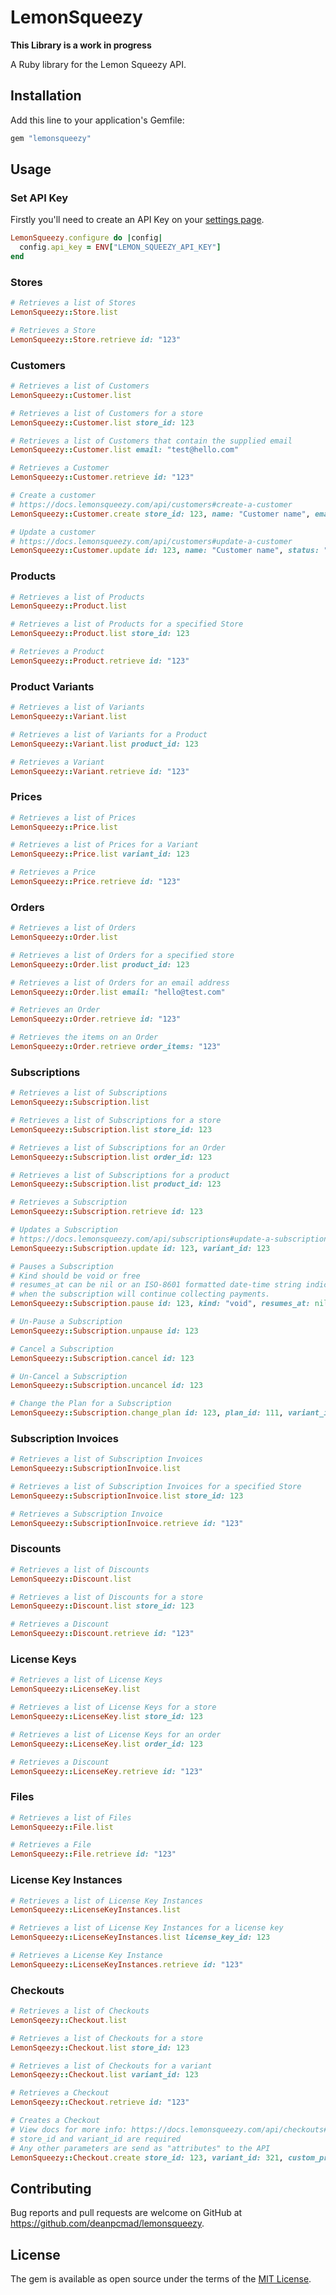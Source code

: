 # LemonSqueezy

**This Library is a work in progress**

A Ruby library for the Lemon Squeezy API.

## Installation

Add this line to your application's Gemfile:

```ruby
gem "lemonsqueezy"
```

## Usage

### Set API Key

Firstly you'll need to create an API Key on your [settings page](https://app.lemonsqueezy.com/settings/api).

```ruby
LemonSqueezy.configure do |config|
  config.api_key = ENV["LEMON_SQUEEZY_API_KEY"]
end
```

### Stores

```ruby
# Retrieves a list of Stores
LemonSqueezy::Store.list

# Retrieves a Store
LemonSqueezy::Store.retrieve id: "123"
```

### Customers

```ruby
# Retrieves a list of Customers
LemonSqueezy::Customer.list

# Retrieves a list of Customers for a store
LemonSqueezy::Customer.list store_id: 123

# Retrieves a list of Customers that contain the supplied email
LemonSqueezy::Customer.list email: "test@hello.com"

# Retrieves a Customer
LemonSqueezy::Customer.retrieve id: "123"

# Create a customer
# https://docs.lemonsqueezy.com/api/customers#create-a-customer
LemonSqueezy::Customer.create store_id: 123, name: "Customer name", email: "test@hello.com"

# Update a customer
# https://docs.lemonsqueezy.com/api/customers#update-a-customer
LemonSqueezy::Customer.update id: 123, name: "Customer name", status: "archived"
```

### Products

```ruby
# Retrieves a list of Products
LemonSqueezy::Product.list

# Retrieves a list of Products for a specified Store
LemonSqueezy::Product.list store_id: 123

# Retrieves a Product
LemonSqueezy::Product.retrieve id: "123"
```

### Product Variants

```ruby
# Retrieves a list of Variants
LemonSqueezy::Variant.list

# Retrieves a list of Variants for a Product
LemonSqueezy::Variant.list product_id: 123

# Retrieves a Variant
LemonSqueezy::Variant.retrieve id: "123"
```

### Prices

```ruby
# Retrieves a list of Prices
LemonSqueezy::Price.list

# Retrieves a list of Prices for a Variant
LemonSqueezy::Price.list variant_id: 123

# Retrieves a Price
LemonSqueezy::Price.retrieve id: "123"
```

### Orders

```ruby
# Retrieves a list of Orders
LemonSqueezy::Order.list

# Retrieves a list of Orders for a specified store
LemonSqueezy::Order.list product_id: 123

# Retrieves a list of Orders for an email address
LemonSqueezy::Order.list email: "hello@test.com"

# Retrieves an Order
LemonSqueezy::Order.retrieve id: "123"

# Retrieves the items on an Order
LemonSqueezy::Order.retrieve order_items: "123"
```

### Subscriptions

```ruby
# Retrieves a list of Subscriptions
LemonSqueezy::Subscription.list

# Retrieves a list of Subscriptions for a store
LemonSqueezy::Subscription.list store_id: 123

# Retrieves a list of Subscriptions for an Order
LemonSqueezy::Subscription.list order_id: 123

# Retrieves a list of Subscriptions for a product
LemonSqueezy::Subscription.list product_id: 123

# Retrieves a Subscription
LemonSqueezy::Subscription.retrieve id: 123

# Updates a Subscription
# https://docs.lemonsqueezy.com/api/subscriptions#update-a-subscription
LemonSqueezy::Subscription.update id: 123, variant_id: 123

# Pauses a Subscription
# Kind should be void or free
# resumes_at can be nil or an ISO-8601 formatted date-time string indicating
# when the subscription will continue collecting payments.
LemonSqueezy::Subscription.pause id: 123, kind: "void", resumes_at: nil

# Un-Pause a Subscription
LemonSqueezy::Subscription.unpause id: 123

# Cancel a Subscription
LemonSqueezy::Subscription.cancel id: 123

# Un-Cancel a Subscription
LemonSqueezy::Subscription.uncancel id: 123

# Change the Plan for a Subscription
LemonSqueezy::Subscription.change_plan id: 123, plan_id: 111, variant_id: 111
```

### Subscription Invoices

```ruby
# Retrieves a list of Subscription Invoices
LemonSqueezy::SubscriptionInvoice.list

# Retrieves a list of Subscription Invoices for a specified Store
LemonSqueezy::SubscriptionInvoice.list store_id: 123

# Retrieves a Subscription Invoice
LemonSqueezy::SubscriptionInvoice.retrieve id: "123"
```

### Discounts

```ruby
# Retrieves a list of Discounts
LemonSqueezy::Discount.list

# Retrieves a list of Discounts for a store
LemonSqueezy::Discount.list store_id: 123

# Retrieves a Discount
LemonSqueezy::Discount.retrieve id: "123"
```

### License Keys

```ruby
# Retrieves a list of License Keys
LemonSqueezy::LicenseKey.list

# Retrieves a list of License Keys for a store
LemonSqueezy::LicenseKey.list store_id: 123

# Retrieves a list of License Keys for an order
LemonSqueezy::LicenseKey.list order_id: 123

# Retrieves a Discount
LemonSqueezy::LicenseKey.retrieve id: "123"
```

### Files

```ruby
# Retrieves a list of Files
LemonSqueezy::File.list

# Retrieves a File
LemonSqueezy::File.retrieve id: "123"
```

### License Key Instances

```ruby
# Retrieves a list of License Key Instances
LemonSqueezy::LicenseKeyInstances.list

# Retrieves a list of License Key Instances for a license key
LemonSqueezy::LicenseKeyInstances.list license_key_id: 123

# Retrieves a License Key Instance
LemonSqueezy::LicenseKeyInstances.retrieve id: "123"
```

### Checkouts

```ruby
# Retrieves a list of Checkouts
LemonSqeezy::Checkout.list

# Retrieves a list of Checkouts for a store
LemonSqeezy::Checkout.list store_id: 123

# Retrieves a list of Checkouts for a variant
LemonSqeezy::Checkout.list variant_id: 123

# Retrieves a Checkout
LemonSqeezy::Checkout.retrieve id: "123"

# Creates a Checkout
# View docs for more info: https://docs.lemonsqueezy.com/api/checkouts#create-a-checkout
# store_id and variant_id are required
# Any other parameters are send as "attributes" to the API
LemonSqueezy::Checkout.create store_id: 123, variant_id: 321, custom_price: 500, product_options: {name: "a test name"}
```


## Contributing

Bug reports and pull requests are welcome on GitHub at https://github.com/deanpcmad/lemonsqueezy.

## License

The gem is available as open source under the terms of the [MIT License](https://opensource.org/licenses/MIT).
